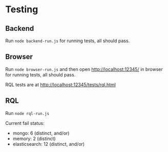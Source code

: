 
# Testing

## Backend

Run `node backend-run.js` for running tests, all should pass.

## Browser

Run `node browser-run.js` and then open <http://localhost:12345/> in browser for running tests, all should pass.

RQL tests are at <http://localhost:12345/tests/rql.html>

## RQL

Run `node rql-run.js`

Current fail status:

- mongo: 6 (distinct, and/or)
- memory: 2 (distinct)
- elasticsearch: 12 (distinct, and/or)